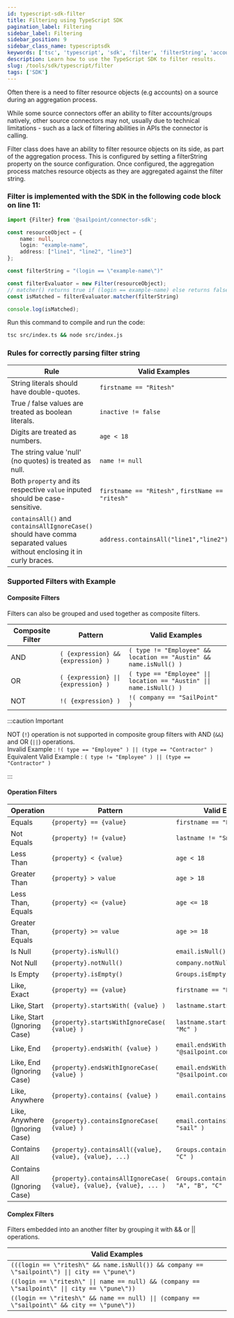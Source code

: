 ```yaml
---
id: typescript-sdk-filter
title: Filtering using TypeScript SDK
pagination_label: Filtering
sidebar_label: Filtering
sidebar_position: 9
sidebar_class_name: typescriptsdk
keywords: ['tsc', 'typescript', 'sdk', 'filter', 'filterString', 'account filtering','group filtering', 'filtering']
description: Learn how to use the TypeScript SDK to filter results.
slug: /tools/sdk/typescript/filter
tags: ['SDK']
---
```


Often there is a need to filter resource objects (e.g accounts) on a source during an aggregation process.

While some source connectors offer an ability to filter accounts/groups natively, other source connectors may not, usually due to technical limitations - such as a lack of filtering abilities in APIs the connector is calling.

Filter class does have an ability to filter resource objects on its side, as part of the aggregation process. This is configured by setting a filterString property on the source configuration. Once configured, the aggregation process matches resource objects as they are aggregated against the filter string.


### Filter is implemented with the SDK in the following code block on line 11:

```typescript showLineNumbers
import {Filter} from '@sailpoint/connector-sdk';

const resourceObject = {
    name: null,
    login: "example-name",
    address: ["line1", "line2", "line3"]
};

const filterString = "(login == \"example-name\")"

const filterEvaluator = new Filter(resourceObject);
// matcher() returns true if (login == example-name) else returns false
const isMatched = filterEvaluator.matcher(filterString)

console.log(isMatched);
```

Run this command to compile and run the code:

```bash
tsc src/index.ts && node src/index.js
```

### Rules for correctly parsing filter string

| Rule                                                      | Valid Examples               |
| --------------------------------------------------------- | --------------------- |
| String literals should have double-quotes.                 | ```firstname == "Ritesh"``` |
| True / false values are treated as boolean literals.       | ```inactive != false```     |
| Digits are treated as numbers.                             | ```age < 18```              |
| The string value 'null' (no quotes) is treated as null.    | ```name != null```          |
| Both ```property``` and its respective ```value``` inputed should be case-sensitive.    | ```firstname == "Ritesh"``` , ```firstName == "ritesh"```          |
| ```containsAll()``` and ```containsAllIgnoreCase()``` should have comma separated values without enclosing it in curly braces.    | ```address.containsAll("line1","line2")```          |


### Supported Filters with Example

#### Composite Filters

Filters can also be grouped and used together as composite filters.

| Composite Filter                                                     | Pattern              | Valid Examples |
| --------------------------------------------------------- | --------------------- |--|
| AND   | ```( {expression} && {expression} )```	 |```( type != "Employee" && location == "Austin" && name.isNull() )```|
| OR   | ```( {expression} \|\| {expression} )```	 |```( type == "Employee" \|\| location == "Austin" \|\| name.isNull() )```|
| NOT   | ```!( {expression} )```	 |```!( company == "SailPoint" )```|

:::caution Important

NOT (`!`) operation is not supported in composite group filters with AND (`&&`) and OR (`||`) operations.    
Invalid Example : ```!( type == "Employee" ) || (type == "Contractor" )```  
Equivalent Valid Example : ```( type != "Employee" ) || (type == "Contractor" )```

:::

#### Operation Filters

|Operation	|Pattern	| Valid Examples|
|---------|----------|--------|
|Equals|	```{property} == {value}```	|```firstname == "Neil"```|
|Not Equals	|```{property} != {value}```	|```lastname != "Smith"```|
|Less Than|	```{property} < {value}```	|```age < 18```|
|Greater Than|	```{property} > value```	|```age > 18```|
|Less Than, Equals	|```{property} <= {value}```	|```age <= 18```|
|Greater Than, Equals|	```{property} >= value```	|```age >= 18```|
|Is Null	|```{property}.isNull()```	|```email.isNull()```|
|Not Null|	```{property}.notNull()```	|```company.notNull()```|
|Is Empty|	```{property}.isEmpty()```	|```Groups.isEmpty()```|
|Like, Exact|	```{property} == {value}```	|```firstname == "Neil"```|
|Like, Start	|```{property}.startsWith( {value} )```	|```lastname.startsWith( "Mc" )```|
|Like, Start (Ignoring Case)|	   ```{property}.startsWithIgnoreCase( {value} )``` | ```lastname.startsWithIgnoreCase( "Mc" )```|
|Like, End|	```{property}.endsWith( {value} )```	|```email.endsWith( "@sailpoint.com" )```|
|Like, End (Ignoring Case)|	```{property}.endsWithIgnoreCase( {value} )```|	```email.endsWithIgnoreCase( "@sailpoint.com" )```|
|Like, Anywhere	|```{property}.contains( {value} )```|	```email.contains( "sail" )```|
|Like, Anywhere (Ignoring Case)|	```{property}.containsIgnoreCase( {value} )```|```email.containsIgnoreCase( "sail" )```|
|Contains All|	```{property}.containsAll({value}, {value}, {value}, ...)	```|```Groups.containsAll( "A", "B", "C" )```|
|Contains All (Ignoring Case)|	```{property}.containsAllIgnoreCase( {value}, {value}, {value}, ... )```|	```Groups.containsAllIgnoreCase( "A", "B", "C" )```|

#### Complex Filters

Filters embedded into an another filter by grouping it with && or || operations.

| Valid Examples|
|--------|
|```(((login == \"ritesh\" && name.isNull()) && company == \"sailpoint\") \|\| city == \"pune\")```|
|```((login == \"ritesh\" \|\| name == null) && (company == \"sailpoint\" \|\| city == \"pune\"))```|
|```((login == \"ritesh\" && name == null) \|\| (company == \"sailpoint\" && city == \"pune\"))```|